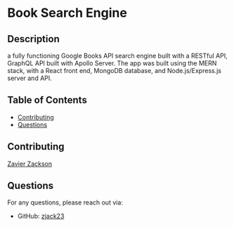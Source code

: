 # Book Search Engine

## Description

a fully functioning Google Books API search engine built with a RESTful API, GraphQL API built with Apollo Server. The app was built using the MERN stack, with a React front end, MongoDB database, and Node.js/Express.js server and API. 

## Table of Contents

- [Contributing](#contributing)
- [Questions](#questions)

## Contributing
 
[Zavier Zackson](https://github.com/zjack23)

## Questions

For any questions, please reach out via:

- GitHub: [zjack23](https://github.com/zjack23)
